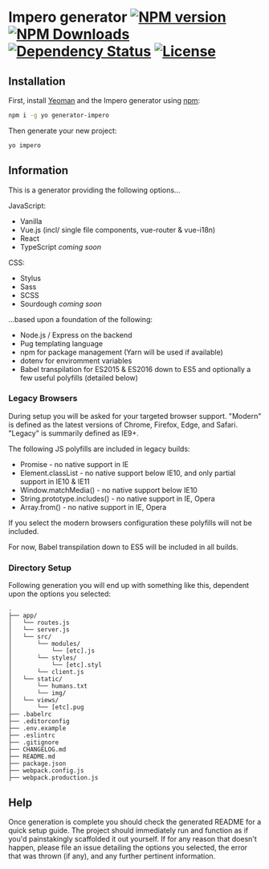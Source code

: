 # Impero generator [![NPM version][npm-version-image]][npm-version-url] [![NPM Downloads][npm-downloads-image]][npm-downloads-url] [![Dependency Status][daviddm-image]][daviddm-url] [![License][license-image]][license-url]

## Installation

First, install [Yeoman](http://yeoman.io) and the Impero generator using [npm](https://www.npmjs.com/):

```bash
npm i -g yo generator-impero
```

Then generate your new project:

```bash
yo impero
```

## Information

This is a generator providing the following options...

JavaScript:

- Vanilla
- Vue.js (incl/ single file components, vue-router & vue-i18n)
- React
- TypeScript _coming soon_

CSS:
- Stylus
- Sass
- SCSS
- Sourdough _coming soon_

...based upon a foundation of the following:

- Node.js / Express on the backend
- Pug templating language
- npm for package management (Yarn will be used if available)
- dotenv for enviromment variables
- Babel transpilation for ES2015 & ES2016 down to ES5 and optionally a few useful polyfills (detailed below)

### Legacy Browsers

During setup you will be asked for your targeted browser support. "Modern" is defined as the latest versions of Chrome, Firefox, Edge, and Safari. "Legacy" is summarily defined as IE9+.

The following JS polyfills are included in legacy builds:

- Promise - no native support in IE
- Element.classList - no native support below IE10, and only partial support in IE10 & IE11
- Window.matchMedia() - no native support below IE10
- String.prototype.includes() - no native support in IE, Opera
- Array.from() - no native support in IE, Opera

If you select the modern browsers configuration these polyfills will not be included.

For now, Babel transpilation down to ES5 will be included in all builds.

### Directory Setup

Following generation you will end up with something like this, dependent upon the options you selected:

```
.
├── app/
│   └── routes.js
│   └── server.js
│   └── src/
│       └── modules/
│           └── [etc].js
│       └── styles/
│           └── [etc].styl
│       └── client.js
│   └── static/
│       └── humans.txt
│       └── img/
│   └── views/
│       └── [etc].pug
├── .babelrc
├── .editorconfig
├── .env.example
├── .eslintrc
├── .gitignore
├── CHANGELOG.md
├── README.md
├── package.json
├── webpack.config.js
├── webpack.production.js
```

## Help

Once generation is complete you should check the generated README for a quick setup guide. The project should immediately run and function as if you'd painstakingly scaffolded it out yourself. If for any reason that doesn't happen, please file an issue detailing the options you selected, the error that was thrown (if any), and any further pertinent information.

[npm-version-image]: https://badge.fury.io/js/generator-impero.svg
[npm-version-url]: https://npmjs.org/package/generator-impero
[npm-downloads-image]: https://img.shields.io/npm/dm/generator-impero.svg
[npm-downloads-url]: https://npmjs.org/package/generator-impero
[license-image]: https://img.shields.io/npm/l/generator-impero.svg
[license-url]: https://npmjs.org/package/generator-impero
[daviddm-image]: https://img.shields.io/david/imperodesign/generator-impero.svg
[daviddm-url]: https://david-dm.org/imperodesign/generator-impero
